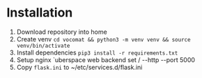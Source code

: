 # Installation

1. Download repository into home
2. Create venv `cd vocomat && python3 -m venv venv && source venv/bin/activate`
3. Install dependencies `pip3 install -r requirements.txt`
4. Setup nginx `uberspace web backend set / --http --port 5000
5. Copy `flask.ini` to ~/etc/services.d/flask.ini